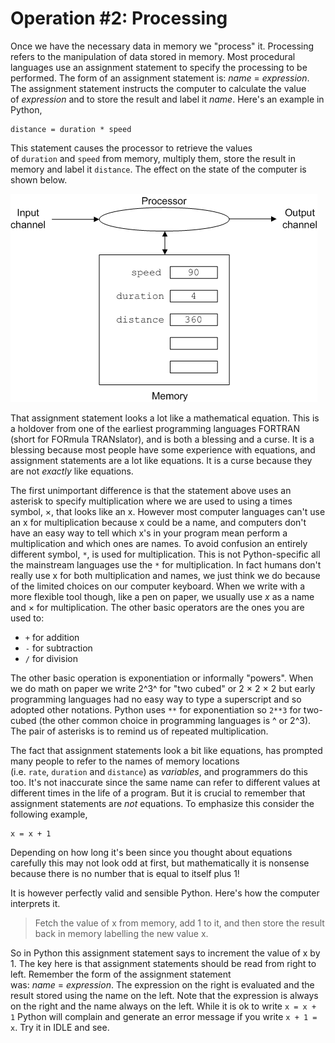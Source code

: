 # Operation #2: Processing

Once we have the necessary data in memory we "process" it. Processing
refers to the manipulation of data stored in memory. Most procedural
languages use an assignment statement to specify the processing to be
performed. The form of an assignment statement
is: *name* = *expression*. The assignment statement instructs the
computer to calculate the value of *expression* and to store the result
and label it *name*. Here's an example in Python,

    distance = duration * speed  

This statement causes the processor to retrieve the values
of `duration` and `speed` from memory, multiply them, store the result
in memory and label it `distance`. The effect on the state of the
computer is shown below.

![.](06_Computer_post_proc.gif)

That assignment statement looks a lot like a mathematical equation. This
is a holdover from one of the earliest programming languages FORTRAN
(short for FORmula TRANslator), and is both a blessing and a curse. It
is a blessing because most people have some experience with equations,
and assignment statements are a lot like equations. It is a curse
because they are not *exactly* like equations.

The first unimportant difference is that the statement above uses an
asterisk to specify multiplication where we are used to using a times
symbol, ×, that looks like an x. However most computer languages can't
use an x for multiplication because x could be a name, and computers
don't have an easy way to tell which x's in your program mean perform
a multiplication and which ones are names. To avoid confusion an
entirely different symbol, `*`, is used for multiplication. This is not
Python-specific all the mainstream languages use the `*` for
multiplication. In fact humans don't really use x for both
multiplication and names, we just think we do because of the limited
choices on our computer keyboard. When we write with a more flexible
tool though, like a pen on paper, we usually use *x* as a name and × for
multiplication. The other basic operators are the ones you are used to:

-   `+` for addition
-   `-` for subtraction
-   `/` for division

The other basic operation is exponentiation or informally "powers".
When we do math on paper we write 2^3^ for "two cubed" or 2 × 2 × 2
but early programming languages had no easy way to type a superscript
and so adopted other notations. Python uses `**` for exponentiation
so `2**3` for two-cubed (the other common choice in programming
languages is \^ or 2\^3). The pair of asterisks is to remind us of
repeated multiplication.

The fact that assignment statements look a bit like equations, has
prompted many people to refer to the names of memory locations
(i.e. `rate`, `duration` and `distance`) as *variables*, and programmers
do this too. It's not inaccurate since the same name can refer to
different values at different times in the life of a program. But it is
crucial to remember that assignment statements are *not* equations. To
emphasize this consider the following example,

    x = x + 1

Depending on how long it's been since you thought about equations
carefully this may not look odd at first, but mathematically it is
nonsense because there is no number that is equal to itself plus 1!

It is however perfectly valid and sensible Python. Here's how the
computer interprets it.

> Fetch the value of x from memory, add 1 to it, and then store the
> result back in memory labelling the new value x.

So in Python this assignment statement says to increment the value of x
by 1. The key here is that assignment statements should be read from
right to left. Remember the form of the assignment statement
was: *name* = *expression*. The expression on the right is evaluated and
the result stored using the name on the left. Note that the expression
is always on the right and the name always on the left. While it is ok
to write `x = x + 1` Python will complain and generate an error message
if you write `x + 1 = x`. Try it in IDLE and see.

